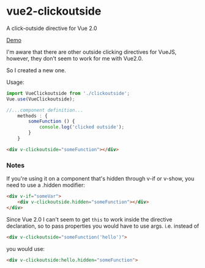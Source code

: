 # vue2-clickoutside
A click-outside directive for Vue 2.0

[Demo](https://jsfiddle.net/efkrkL44/)

I'm aware that there are other outside clicking directives for VueJS, however, they don't seem to work for me with Vue2.0.

So I created a new one.

Usage:

```javascript
import VueClickoutside from './clickoutside';
Vue.use(VueClickoutside);

//...component definition...
	methods : {
		someFunction () {
			console.log('clicked outside');
		}
	}
```
```html
<div v-clickoutside="someFunction"></div>
```

### Notes

If you're using it on a component that's hidden through v-if or v-show, you need to use a .hidden modifier:

```html
<div v-if="someVar">
	<div v-clickoutside.hidden="someFunction"></div>
</div>
```

Since Vue 2.0 I can't seem to get `this` to work inside the directive declaration, so to pass properties you would have to use args.
i.e. instead of 
```html
<div v-clickoutside="someFunction('hello')">
``` 
you would use:
```html
<div v-clickoutside:hello.hidden="someFunction">
```
